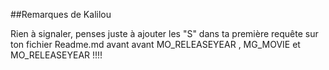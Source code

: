 ##Remarques de Kalilou

Rien à signaler, penses juste à ajouter les "S" dans ta première requête sur ton fichier Readme.md avant avant MO_RELEASEYEAR , MG_MOVIE et MO_RELEASEYEAR !!!!